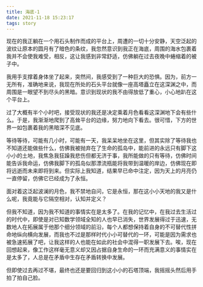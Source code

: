 ```yaml
---
title: 海底-1
date: 2021-11-18 15:23:17
tags: story
---
```


​		现在的我正躺在一个用石头制作而成的平台上，周遭的一切十分安静，天空泛起的波纹让原本的圆月有了暗色的条纹，我忽然意识到我正在海底，周围的海水包裹着我并不会使我难受，相反，这让我感到非常舒适，仿佛躺在过去夜晚中蜷缩着的被子中。

​		我用手支撑着身体坐了起来，突然间，我感受到了一种巨大的恐惧。因为，前方一无所有，准确地来说，我现在所处的石头平台就像一座高塔矗立在这深渊之中，而周围是一眼望不到尽头的黑暗。意识到现状的我不由得放低了重心，小心地趴在这个平台上。

​		过了大概有半个小时吧，接受现状的我还是决定乘着月色看看这深渊地下会有些什么。于是，我渐渐地爬到了高耸平台的边缘，努力地向下看去。很可惜，下方的世界一如包裹着我的黑暗深不见底。

​		等待等待，可能有几小时，可能有一天，我呆呆地坐在这里，但其实除了等待我也不知道还能做些什么，仿佛我被抛弃在了生命的孤岛中，能前进的永远只有脚下这小小的土地，我焦急我狂躁我悲伤但都无济于事，我所能做的只有等待，仿佛时间能告诉我命运，仿佛我脚下的孤岛似那漂流瓶能将我带到温暖的岸边，仿佛现在即将远逝而未来即将到来。但实际上我知道，结果早已命中注定，因为天上的月亮仍一直停留，仿佛它已经成为了永恒。

​		面对着这泛起波澜的月色，我不禁地自问，它是永恒，那在这小小天地的我又是什么呢，我竟能与它隔空相对，认知并定义？

​		但我不知道，因为我不知道的事情实在是太多了。在我的记忆中，在我过去生活过的时代中，即使是对已知数学领域全知的人也早已消失，世界发展得过于迅速，无数地人在拓展属于他那个细分领域的前沿，每个人都想保持着自身的不可替代性拼命地纵向横向发展，而我也不过是那样时代小小可替代的一环，可能是因为需求也被急速拓展了吧，让我这样的人也能在如此的社会中混得一职发展下去。唉，现在回想起来，像工作这样毫无意义却又因占据自身生命的一环而充满意义的事情实在是太多了，人总是在矛盾中生存在矛盾转换中发展。

​		但即使过去再过不堪，最终也还是要回归到这小小的石塔顶端，我摇摇头然后用手拍了拍自己脸。

​		

​		

